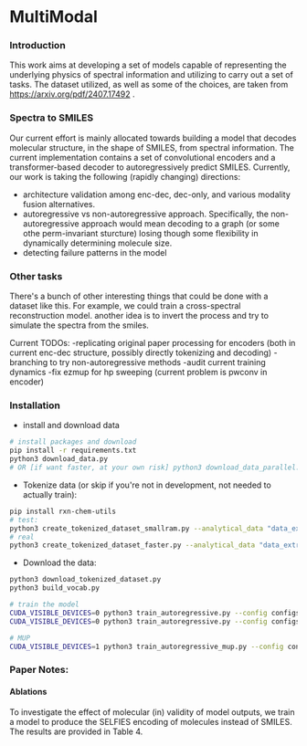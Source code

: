 # MultiModal

### Introduction
This work aims at developing a set of models capable of representing the underlying physics of spectral information and utilizing to carry out a set of tasks. The dataset utilized, as well as some of the choices, are taken from https://arxiv.org/pdf/2407.17492 .

### Spectra to SMILES
Our current effort is mainly allocated towards building a model that decodes molecular structure, in the shape of SMILES, from spectral information. The current implementation contains a set of convolutional encoders and a transformer-based decoder to autoregressively predict SMILES. 
Currently, our work is taking the following (rapidly changing) directions: 
- architecture validation among enc-dec, dec-only, and various modality fusion alternatives.
- autoregressive vs non-autoregressive approach. Specifically, the non-autoregressive approach would mean decoding to a graph (or some othe perm-invariant sturcture) losing though some flexibility in dynamically determining molecule size.
- detecting failure patterns in the model
### Other tasks
There's a bunch of other interesting things that could be done with a dataset like this. For example, we could train a cross-spectral reconstruction model. another idea is to invert the process and try to simulate the spectra from the smiles. 

Current TODOs:
-replicating original paper processing for encoders (both in current enc-dec structure, possibly directly tokenizing and decoding)
-branching to try non-autoregressive methods
-audit current training dynamics
-fix ezmup for hp sweeping (current problem is pwconv in encoder)

### Installation

* install and download data
```bash
# install packages and download
pip install -r requirements.txt
python3 download_data.py  
# OR [if want faster, at your own risk] python3 download_data_parallel.py 
```
* Tokenize data (or skip if you're not in development, not needed to actually train):
```bash
pip install rxn-chem-utils
# test: 
python3 create_tokenized_dataset_smallram.py --analytical_data "data_extraction/multimodal_spectroscopic_dataset" --out_path "tokenized_baseline" --h_nmr --c_nmr --ir --formula
# real
python3 create_tokenized_dataset_faster.py --analytical_data "data_extraction/multimodal_spectroscopic_dataset" --out_path "tokenized_baseline" --h_nmr --c_nmr --ir --formula
```
* Download the data: 
```bash
python3 download_tokenized_dataset.py
python3 build_vocab.py

# train the model
CUDA_VISIBLE_DEVICES=0 python3 train_autoregressive.py --config configs/local_config.yaml
CUDA_VISIBLE_DEVICES=0 python3 train_autoregressive.py --config configs/real_config.yaml

# MUP
CUDA_VISIBLE_DEVICES=1 python3 train_autoregressive_mup.py --config configs/real_config.yaml


```


### Paper Notes: 


#### Ablations

To investigate the effect of molecular (in) validity of model outputs, we train a model to produce the SELFIES encoding of molecules instead of SMILES. The results are provided in Table 4. 







